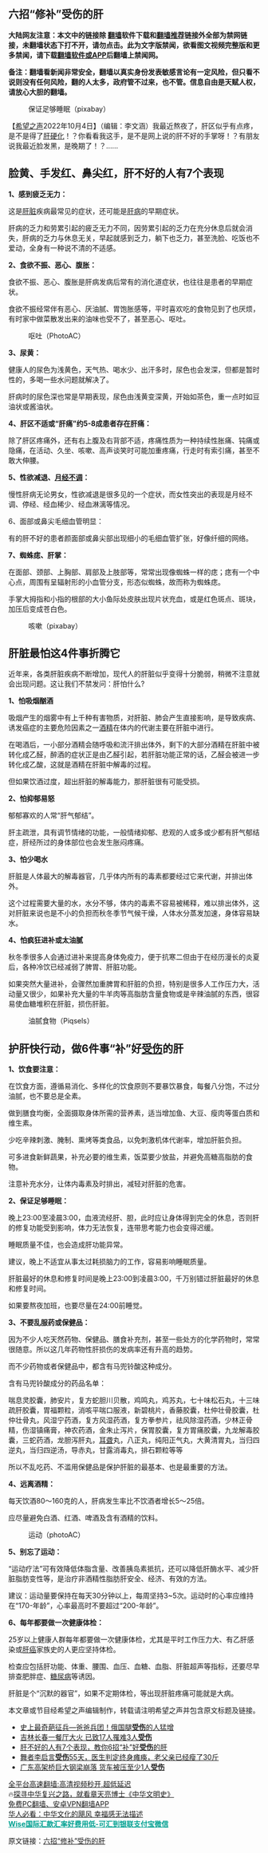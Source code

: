  <!-- 面包屑导航 --> <h2>六招“修补”受伤的肝</h2> <p class="notice"><b>大陆网友注意：本文中的链接除 <a href="https://github.com/bannedbook/fanqiang" >翻墙</a>软件下载和<a href="https://github.com/killgcd/justmysocks/blob/master/README.md">翻墙推荐</a>链接外全部为禁网链接，未翻墙状态下打不开，请勿点击。此为文字版禁闻，欲看图文视频完整版和更多禁闻，请下载<a href="https://github.com/bannedbook/fanqiang">翻墙软件或APP</a>后翻墙上禁闻网。</p><p>备注：翻墙看新闻非常安全，翻墙以真实身份发表敏感言论有一定风险，但只看不说则没有任何风险，翻的人太多，政府管不过来，也不管。信息自由是天赋人权，请放心大胆的翻墙。</b></p>  <div class="entry"> <figure><figcaption>保证足够睡眠（pixabay）</figcaption></figure> <p>【<span class='wp_keywordlink_affiliate'><a href="https://www.soundofhope.org" title="希望之声" target="_blank">希望之声</a></span>2022年10月4日】（编辑：李文涵）我最近熬夜了，肝区似乎有点疼，是不是得了<a href="https://www.bannedbook.org/bnews/tag/%e8%82%9d%e7%a1%ac%e5%8c%96/" class="st_tag internal_tag" rel="tag" title="标签 肝硬化 下的日志">肝硬化</a>！？你看看我这手，是不是网上说的肝不好的手掌呀！？有朋友说我最近脸发黑，是晚期了！？&#8230;&#8230;</p> <h2><strong>脸黄、手发红、鼻尖红，肝不好的人有7个表现</strong></h2> <p><strong>1、感到疲乏无力：</strong></p> <p>这是<a href="https://www.bannedbook.org/bnews/tag/%e8%82%9d%e8%84%8f/" class="st_tag internal_tag" rel="tag" title="标签 肝脏 下的日志">肝脏</a>疾病最常见的症状，还可能是<a href="https://www.bannedbook.org/bnews/tag/%E8%82%9D%E7%97%85/" class="st_tag internal_tag" rel="tag" title="标签 肝病 下的日志">肝病</a>的早期症状。</p> <p>肝病的乏力和劳累引起的疲乏无力不同，因劳累引起的乏力在充分休息后就会消失，肝病的乏力与休息无关，早起就感到乏力，躺下也乏力，甚至洗脸、吃饭也不爱动，全身有一种说不清的不适感。</p> <p><strong>2、食欲不振、恶心、腹胀：</strong></p> <p>食欲不振、恶心、腹胀是肝病发病后常有的消化道症状，也往往是患者的早期症状。</p> <p>食欲不振经常伴有恶心、厌油腻、胃饱胀感等，平时喜欢吃的食物见到了也厌烦，有时家中做菜散发出来的油味也受不了，甚至恶心、呕吐。</p> <figure><figcaption>呕吐（PhotoAC）</figcaption></figure> <p><strong>3、尿黄：</strong></p> <p>健康人的尿色为浅黄色，天气热、喝水少、出汗多时，尿色也会发深，但都是暂时性的，多喝一些水问题就解决了。</p> <p>肝病时的尿色深也常是早期表现，尿色由浅黄变深黄，开始如茶色，重一点时如豆油状或酱油状。</p> <p><strong>4、肝区不适或“肝痛”约5-8成患者存在肝痛：</strong></p> <p>除了肝区疼痛外，还有右上腹及右背部不适，疼痛性质为一种持续性胀痛、钝痛或隐痛，在活动、久坐、咳嗽、高声谈笑时可能加重疼痛，行走时有索引痛，甚至不敢大伸腰。</p> <p><strong>5、性欲减退、<a href="https://www.bannedbook.org/bnews/tag/%e6%9c%88%e7%bb%8f%e4%b8%8d%e8%b0%83/" class="st_tag internal_tag" rel="tag" title="标签 月经不调 下的日志">月经不调</a>：</strong></p> <p>慢性肝病无论男女，性欲减退是很多见的一个症状，而女性突出的表现是月经不调、停经、经血稀少、经血淋漓等情况。</p> <p>6、面部或鼻尖毛细血管明显：</p> <p>有的肝不好的患者颜面部或鼻尖部出现细小的毛细血管扩张，好像纤细的网络。</p>  <p><strong>7、蜘蛛痣、肝掌：</strong></p> <p>在面部、颈部、上胸部、肩部及上肢部等，常常出现像蜘蛛一样的痣；痣有一个中心点，周围有呈辐射形的小血管分支，形态似蜘蛛，故而称为蜘蛛痣。</p> <p>手掌大拇指和小指的根部的大小鱼际处皮肤出现片状充血，或是红色斑点、斑块，加压后变成苍白色。</p> <figure><figcaption>咳嗽（pixabay）</figcaption></figure> <h2>肝脏最怕这4件事折腾它</h2> <p>近年来，各类肝脏疾病不断增加，现代人的肝脏似乎变得十分脆弱，稍微不注意就会出现问题。这让我们不禁发问：肝怕什么?</p> <p><strong>1、怕吸烟酗酒</strong></p> <p>吸烟产生的烟雾中有上千种有害物质，对肝脏、肺会产生直接影响，是导致疾病、诱发癌症的主要危险因素之一<a href="https://www.bannedbook.org/bnews/tag/%E9%85%92%E7%B2%BE/" class="st_tag internal_tag" rel="tag" title="标签 酒精 下的日志">酒精</a>在体内的代谢主要在肝脏中进行。</p> <p>在喝酒后，一小部分酒精会随呼吸和流汗排出体外，剩下的大部分酒精在肝脏中被转化成乙醛，醉酒的症状正是由乙醛引起，若肝脏功能正常的话，乙醛会被进一步转化成乙酸，这就是酒精在肝脏中解毒的过程。</p> <p>但如果饮酒过度，超出肝脏的解毒能力，那肝脏很有可能受损。</p> <p><strong>2、怕抑郁易怒</strong></p> <p>郁郁寡欢的人常“肝气郁结”。</p> <p>肝主疏泄，具有调节情绪的功能，一般情绪抑郁、悲观的人或多或少都有肝气郁结症，肝经所过的身体部位也会发生胀闷疼痛。</p> <p><strong>3、怕少喝水</strong></p> <p>肝脏是人体最大的解毒器官，几乎体内所有的毒素都要经过它来代谢，并排出体外。</p> <p>这个过程需要大量的水，水分不够，体内的毒素不容易被稀释，难以排出体外，这对肝脏来说也是不小的负担而秋冬季节气候干燥，人体水分蒸发加速，身体容易缺水。</p> <p><strong>4、怕疯狂进补或太油腻</strong></p> <p>秋冬季很多人会通过进补来提高身体免疫力，便于抗寒二但由于在经历漫长的炎夏后，各种冷饮已经减弱了脾胃、肝脏功能。</p>  <p>如果突然大量进补，会骤然加重脾胃和肝脏的负担，特别是很多人工作压力大，活动量又很少，如果补充大量的牛羊肉等高脂肪含量食物或是辛辣油腻的东西，很容易使血糖堆积在肝脏，损伤肝脏。</p> <figure><figcaption>油腻食物（Piqsels）</figcaption></figure> <h2><strong>护肝快行动，做6件事“补”好<a href="https://www.bannedbook.org/bnews/tag/%E5%8F%97%E4%BC%A4/" class="st_tag internal_tag" rel="tag" title="标签 受伤 下的日志">受伤</a>的肝</strong></h2> <p><strong>1、饮食要注意：</strong></p> <p>在饮食方面，遵循易消化、多样化的饮食原则不要暴饮暴食，每餐八分饱，不过分油腻，也不要总是全素。</p> <p>做到膳食均衡，全面摄取身体所需的营养素，适当增加鱼、大豆、瘦肉等蛋白质和维生素。</p> <p>少吃辛辣刺激、腌制、熏烤等类食品，以免刺激机体代谢率，增加肝脏负担。</p> <p>可多进食新鲜蔬果，补充必要的维生素，饭菜要少放盐，并避免高糖高脂肪的食物。</p> <p>注意补充水分，让体内毒素及时排出，减轻对肝脏的危害。</p> <p><strong>2、保证足够睡眠：</strong></p> <p>晚上23:00至凌晨3:00，血液流经肝、胆，此时应让身体得到完全的休息，否则肝的修复功能受到影响，体力无法恢复，连带思考能力也会变得迟缓。</p> <p>睡眠质量不佳，也会造成肝功能异常。</p> <p>建议，晚上不适宜从事太过耗损脑力的工作，容易影响睡眠质量。</p> <p>肝脏最好的休息和修复时间是晚上23:00到凌晨3:00，千万别错过肝脏最好的休息和修复时间。</p> <p>如果要熬夜加班，也要尽量在24:00前睡觉。</p> <p><strong>3、不要乱服药或保健品：</strong></p> <p>因为不少人吃天然药物、保健品、膳食补充剂，甚至一些处方的化学药物时，常常很随意。所以这几年药物性肝损伤的发病率还有升高的趋势。</p> <p>而不少药物或者保健品中，都含有马兜铃酸这种成分。</p>  <p>含有马兜铃酸成分的药品名单：</p> <p>喘息灵胶囊，肺安片，复方蛇胆川贝散，鸡鸣丸，鸡苏丸，七十味松石丸，十三味疏肝胶囊，胃福颗粒，消咳平喘口服液，新碧桃片，香藤胶囊，杜仲壮骨胶囊，杜仲壮骨丸，风湿宁药酒，复方风湿药酒，复方拳参片，祛风除湿药酒，少林正骨精，伤湿镇痛膏，神农药酒，金朱止泻片，保胃胶囊，复方胃痛胶囊，九龙解毒胶囊，三蛇药酒，龙胆泻肝丸，<a href="https://www.bannedbook.org/bnews/tag/%E8%80%B3%E8%81%8B/" class="st_tag internal_tag" rel="tag" title="标签 耳聋 下的日志">耳聋</a>丸，八正丸，纯阳正气丸，大黄清胃丸，当归四逆丸，当归四逆汤，导赤丸，甘露消毒丸，排石颗粒等等</p> <p>所以不乱吃药、不滥用保健品是保护肝脏的最基本、也是最重要的方法。</p> <p><strong>4、远离酒精：</strong></p> <p>每天饮酒80～160克的人，肝病发生率比不饮酒者增长5～25倍。</p> <p>应尽量避免白酒、红酒、啤酒及含有酒精的饮料。</p> <figure><figcaption>运动（photoAC）</figcaption></figure> <p><strong>5、别忘了运动：</strong></p> <p>“运动疗法”可有效降低体脂含量、改善胰岛素抵抗，还可以降低肝酶水平、减少肝脏脂肪变性等，是治疗非酒精性脂肪肝安全、经济、有效的方法。</p> <p>建议：运动量要保持在每天30分钟以上，每周坚持3~5次。运动时的心率应维持在“170-年龄”，心率最高时不要超过“200-年龄”。</p> <p><strong>6、每年都要做一次健康体检：</strong></p> <p>25岁以上健康人群每年都要做一次健康体检，尤其是平时工作压力大、有乙肝感染或<a href="https://www.bannedbook.org/bnews/tag/%E8%82%9D%E7%99%8C/" class="st_tag internal_tag" rel="tag" title="标签 肝癌 下的日志">肝癌</a>家族史的人更应坚持体检。</p> <p>检查应包括肝功能、体重、腰围、血压、血糖、血脂、肝脏超声等指标，还要尽早排查肥胖症、<a href="https://www.bannedbook.org/bnews/tag/%e7%b3%96%e5%b0%bf%e7%97%85/" class="st_tag internal_tag" rel="tag" title="标签 糖尿病 下的日志">糖尿病</a>等诱因。</p> <p>肝脏是个“沉默的器官”，如果不定期体检，等出现肝脏疼痛可能就是大病。</p> <p>本文章或节目经希望之声编辑制作，转载请注明希望之声并包含原文标题及链接。 </p> <div id="taboola-mid-1"></div>  <ul class='op-related-articles' title='相关阅读'> <li><a href='https://www.bannedbook.org/bnews/bannedvideo/20221001/1791888.html' target='_blank'>史上最奇葩征兵—爸爸兵团！俄国腿<b>受伤</b>的人猛增</a></li> <li><a href='https://www.bannedbook.org/bnews/comments/20220928/1790526.html' target='_blank'>吉林长春一餐厅大火 已致17人罹难3人<b>受伤</b></a></li> <li><a href='https://www.bannedbook.org/bnews/health/20220926/1789501.html' target='_blank'>肝不好的人有7个表现，教你6招“补”好<b>受伤</b>的肝</a></li> <li><a href='https://www.bannedbook.org/bnews/yule/20220925/1788971.html' target='_blank'>舞者李启言<b>受伤</b>55天，医生判定终身瘫痪，老父亲已经瘦了30斤</a></li> <li><a href='https://www.bannedbook.org/bnews/comments/20220924/1788884.html' target='_blank'>广东高架桥巨大钢梁崩落 货车被压至少1人<b>受伤</b></a></li> </ul> <p class="texttj"> <a href="https://github.com/bannedbook/fanqiang/wiki/V2ray%E6%9C%BA%E5%9C%BA" target="_blank">全平台高速翻墙:高清视频秒开,超低延迟</a><br/> 🔥<a href="https://www.bannedbook.org/bnews/comments/20220808/1768773.html" target="_blank">探寻中华复兴之路，就看章天亮博士《中华文明史》</a><br/> <a href="https://github.com/bannedbook/fanqiang/wiki/%E7%A6%81%E9%97%BB%E7%BD%91%E5%AE%89%E5%8D%93%E7%BF%BB%E5%A2%99%E6%96%B0%E9%97%BBAPP" target="_blank">免费PC翻墙、安卓VPN翻墙APP</a><br/> <a href="https://www.bannedbook.org/bnews/comments/20220220/1694796.html" target="_blank">华人必看：中华文化的飓风 幸福感无法描述</a><br/> <b onclick="window.open('https://wise.prf.hn/click/camref:1011lqFCW/creativeref:1011l61212')" style="cursor:pointer;color:#00A191;text-decoration:underline;font-weight: bold;">Wise国际汇款汇率好费用低-可汇到银联支付宝微信</b> </p><p>原文链接：<a class="src_link"  href="https://www.soundofhope.org/post/657267" target="_blank">六招“修补”受伤的肝</a></p> <a name='sharetosocial'></a>  <div style="margin-bottom:5px;padding-bottom:5px;clear:both"> <div id="archive-pix-1" class="banner-ads"> <!-- AuctionX Display platform tag START --> <div id="27602x728x90x621x_ADSLOT1" clicktrack="%%CLICK_URL_ESC%%"></div>  <!-- AuctionX Display platform tag END --> </div> <div id="archive-pix-2" class="banner-ads"> <!-- AuctionX Display platform tag START --> <div id="27556x300x250x621x_ADSLOT1" clicktrack="%%CLICK_URL_ESC%%" style="margin:0 auto;text-align:center"></div>  <!-- AuctionX Display platform tag END --> </div> </div>  <div id="archive-pix-1" class="banner-ads"> <!-- AuctionX Display platform tag START --> <div id="27603x728x90x621x_ADSLOT1" clicktrack="%%CLICK_URL_ESC%%"></div>  <!-- AuctionX Display platform tag END --> </div> </div><!--END ENTRY--> 